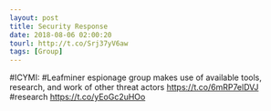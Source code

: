 ```yaml
---
layout: post
title: Security Response
date: 2018-08-06 02:00:20
tourl: http://t.co/Srj37yV6aw
tags: [Group]
---
```

#ICYMI: #Leafminer espionage group makes use of available tools, research, and work of other threat actors https://t.co/6mRP7elDVJ #research https://t.co/yEoGc2uHOo